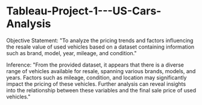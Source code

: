 # Tableau-Project-1---US-Cars-Analysis

Objective Statement:
"To analyze the pricing trends and factors influencing the resale value of used vehicles based on a dataset containing information such as brand, model, year, mileage, and condition."

Inference:
"From the provided dataset, it appears that there is a diverse range of vehicles available for resale, spanning various brands, models, and years. Factors such as mileage, condition, and location may significantly impact the pricing of these vehicles. Further analysis can reveal insights into the relationship between these variables and the final sale price of used vehicles."




